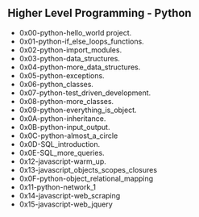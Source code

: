 ## Higher Level Programming - Python

- 0x00-python-hello_world project.
- 0x01-python-if_else_loops_functions.
- 0x02-python-import_modules.
- 0x03-python-data_structures.
- 0x04-python-more_data_structures.
- 0x05-python-exceptions.
- 0x06-python_classes.
- 0x07-python-test_driven_development.
- 0x08-python-more_classes.
- 0x09-python-everything_is_object.
- 0x0A-python-inheritance.
- 0x0B-python-input_output.
- 0x0C-python-almost_a_circle
- 0x0D-SQL_introduction.
- 0x0E-SQL_more_queries.
- 0x12-javascript-warm_up.
- 0x13-javascript_objects_scopes_closures
- 0x0F-python-object_relational_mapping
- 0x11-python-network_1
- 0x14-javascript-web_scraping
- 0x15-javascript-web_jquery
